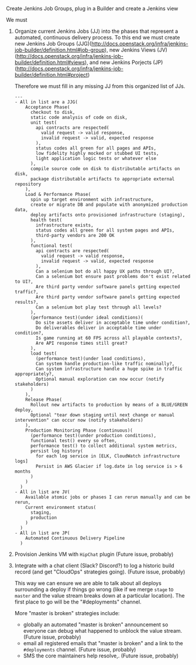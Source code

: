 Create Jenkins Job Groups, plug in a Builder and create a Jenkins view

We must
1. Organize current Jenkins Jobs (JJ) into the phases that represent a automated, continuous delivery process.  To this end we must create new Jenkins Job Groups (JJG)(http://docs.openstack.org/infra/jenkins-job-builder/definition.html#job-group), new Jenkins Views (JV)(http://docs.openstack.org/infra/jenkins-job-builder/definition.html#views), and new Jenkins Porjects (JP)(http://docs.openstack.org/infra/jenkins-job-builder/definition.html#project)

    Therefore we must fill in any missing JJ from this organized list of JJs.
    ```
    ---
    - All in list are a JJG(
        Acceptance Phase(
          checkout to disk,
          static code analysis of code on disk,
          unit test(
            api contracts are respected(
              valid request -> valid response,
              invalid request -> valid, expected response
            ),
            status codes all green for all pages and APIs,
            low fidelity highly mocked or stubbed UI tests,
            light application logic tests or whatever else
          ),
          compile source code on disk to distributable artifacts on disk,
          package distributable artifacts to appropriate external repository
        ),
        Load & Performance Phase(
          spin up target environment with infrastructure,
          create or migrate DB and populate with anonymized production data,
          deploy artifacts onto provisioned infrastructure (staging),
          health test(
            infrastructure exists,
            status codes all green for all system pages and APIs,
            third-party vendors are 200 OK
          ),
          functional test(
            api contracts are respected(
              valid request -> valid response,
              invalid request -> valid, expected response
            ),
            Can a selenium bot do all happy UX paths through UI?,
            Can a selenium bot ensure past problems don't exist related to UI?,
            Are third party vendor software panels getting expected traffic?,
            Are third party vendor software panels getting expected results?,
            Can a selenium bot play test through all levels?
          ),
          (performance test)(under ideal conditions)(
            Do site assets deliver in acceptable time under condition?,
            Do deliverables deliver in acceptable time under condition?,
            Is game running at 60 FPS across all playable contexts?,
            Are API response times still great?
          ),
          load test(
            (performance test)(under load conditions),
            Can system handle production-like traffic nominally?,
            Can system infrastructure handle a huge spike in traffic appropriately?,
            Optional manual exploration can now occur (notify stakeholders)
          )
        ),
        Release Phase(
          Rollout new artifacts to production by means of a BLUE/GREEN deploy,
          Optional "tear down staging until next change or manual intervention" can occur now (notify stakeholders)
        ),
        Production Monitoring Phase (continuous)(
          (performance test)(under production conditions),
          functional test() every so often,
          performance test() to collect additional system metrics,
          persist log history(
            for each log service in [ELK, CloudWatch infrastructure logs]
            Persist in AWS Glacier if log.date in log service is > 6 months
          )
        )
      )
    - All in list are JV(
        Available atomic jobs or phases I can rerun manually and can be rerun,
        Current environment status(
          staging,
          production
        )
      )
    - All in list are JP(
        Automated Continuous Delivery Pipeline
      )
    ```
1. Provision Jenkins VM with `HipChat` plugin (Future issue, probably)
1. Integrate with a chat client (Slack?  Discord?) to log a historic build record (and get "CloudOps" strategies going). (Future issue, probably)

    This way we can ensure we are able to talk about all deploys surrounding a deploy if things go wrong (like if we merge `stage` to `master` and the value stream breaks down at a particular location).  The first place to go will be the "#deployments" channel.

    More "master is broken" strategies include:
    - globally an automated "master is broken" announcement so everyone can debug what happened to unblock the value stream. (Future issue, probably)
    - email all registered emails that "master is broken" and a link to the `#deployments` channel. (Future issue, probably)
    - SMS the core maintainers help resolve,. (Future issue, probably)
